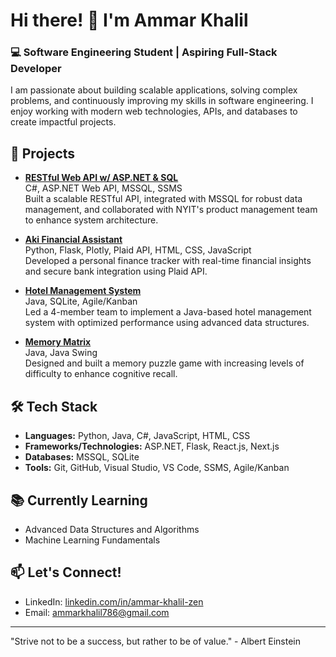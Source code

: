 # Hi there! 👋 I'm Ammar Khalil

### 💻 Software Engineering Student | Aspiring Full-Stack Developer

I am passionate about building scalable applications, solving complex problems, and continuously improving my skills in software engineering. I enjoy working with modern web technologies, APIs, and databases to create impactful projects.

## 🌟 Projects

- **[RESTful Web API w/ ASP.NET & SQL](https://github.com/AKhalil22/ETIC-Database-Project)**  
  C#, ASP.NET Web API, MSSQL, SSMS  
  Built a scalable RESTful API, integrated with MSSQL for robust data management, and collaborated with NYIT's product management team to enhance system architecture.

- **[Aki Financial Assistant](https://github.com/AKhalil22/Aki-Personal-Finance-Assistant)**  
  Python, Flask, Plotly, Plaid API, HTML, CSS, JavaScript  
  Developed a personal finance tracker with real-time financial insights and secure bank integration using Plaid API.

- **[Hotel Management System](https://github.com/AKhalil22/Hotel-Management-System)**  
  Java, SQLite, Agile/Kanban  
  Led a 4-member team to implement a Java-based hotel management system with optimized performance using advanced data structures.

- **[Memory Matrix](https://github.com/AKhalil22/Memory-Matrix)**  
  Java, Java Swing  
  Designed and built a memory puzzle game with increasing levels of difficulty to enhance cognitive recall.

## 🛠️ Tech Stack

- **Languages:** Python, Java, C#, JavaScript, HTML, CSS
- **Frameworks/Technologies:** ASP.NET, Flask, React.js, Next.js
- **Databases:** MSSQL, SQLite
- **Tools:** Git, GitHub, Visual Studio, VS Code, SSMS, Agile/Kanban

## 📚 Currently Learning

- Advanced Data Structures and Algorithms
- Machine Learning Fundamentals

## 📫 Let's Connect!

- LinkedIn: [linkedin.com/in/ammar-khalil-zen](https://www.linkedin.com/in/ammar-khalil-zen/)
- Email: ammarkhalil786@gmail.com

---

"Strive not to be a success, but rather to be of value." - Albert Einstein
